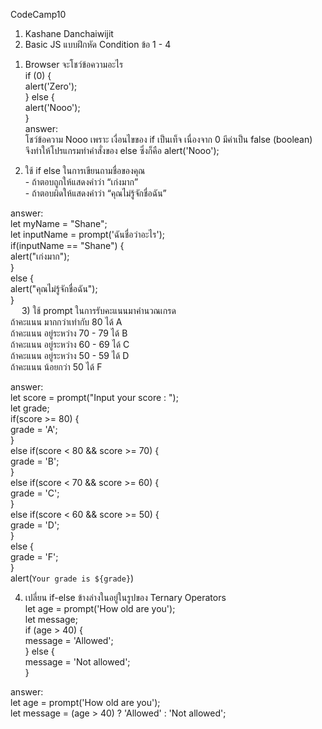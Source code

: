 CodeCamp10  
1. Kashane Danchaiwijit  
2. Basic JS แบบฝึกหัด Condition ข้อ 1 - 4    
1) Browser จะโชว์ข้อความอะไร  
            if (0) {  
                alert('Zero');  
            } else {  
                alert('Nooo');  
            }  
answer:  
    โชว์ข้อความ Nooo เพราะ เงื่อนไขของ if เป็นเท็จ เนื่องจาก 0 มีค่าเป็น false (boolean)  
    จึงทำให้โปรแกรมทำคำสั่งของ else ซึ่งก็คือ alert('Nooo');  

2) ใช้ if else ในการเขียนถามชื่อของคุณ  
        - ถ้าตอบถูกให้แสดงคำว่า “เก่งมาก”  
        - ถ้าตอบผิดให้แสดงคำว่า “คุณไม่รู้จักชื่อฉัน”  

answer:  
let myName = "Shane";  
let inputName = prompt('ฉันชื่อว่าอะไร');  
if(inputName == "Shane") {  
    alert("เก่งมาก");  
}  
else {  
    alert("คุณไม่รู้จักชื่อฉัน");  
}  
 
3) ใช้ prompt ในการรับคะแนนมาคำนวณเกรด  
            ถ้าคะแนน มากกว่าเท่ากับ 80      ได้ A  
            ถ้าคะแนน อยู่ระหว่าง 70 - 79 	ได้ B  
            ถ้าคะแนน อยู่ระหว่าง 60 - 69 	ได้ C  
            ถ้าคะแนน อยู่ระหว่าง 50 - 59 	ได้ D  
            ถ้าคะแนน น้อยกว่า 50           ได้ F  

answer:  
let score = prompt("Input your score : ");  
let grade;  
if(score >= 80) {  
    grade = 'A';  
}  
else if(score < 80 && score >= 70) {  
    grade = 'B';  
}  
else if(score < 70 && score >= 60) {  
    grade = 'C';  
}  
else if(score < 60 && score >= 50) {  
    grade = 'D';  
}  
else {  
    grade = 'F';  
}  
alert(`Your grade is ${grade}`)  


4) เปลี่ยน if-else ข้างล่างในอยู่ในรูปของ Ternary Operators  
        let age = prompt('How old are you');  
        let message;  
        if (age > 40) {  
            message = 'Allowed';  
        } else {  
            message = 'Not allowed';  
        }  

answer:  
let age = prompt('How old are you');  
let message = (age > 40) ? 'Allowed' : 'Not allowed';  


